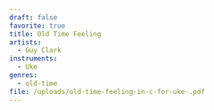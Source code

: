 ```yaml
---
draft: false
favorite: true
title: Old Time Feeling
artists:
  - Guy Clark
instruments:
  - Uke
genres:
  - old-time
file: /uploads/old-time-feeling-in-c-for-uke-.pdf
---
```

